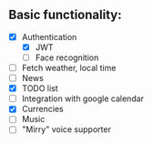 ## Basic functionality:

- [x] Authentication
    - [x] JWT
    - [ ] Face recognition
- [ ] Fetch weather, local time
- [ ] News
- [x] TODO list
- [ ] Integration with google calendar
- [x] Currencies
- [ ] Music
- [ ] "Mirry" voice supporter